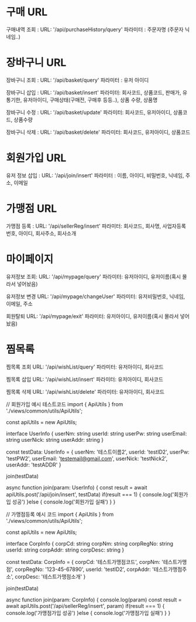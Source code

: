 # 구매 URL
구매내역 조회 :
  URL: '/api/purchaseHistory/query'
  파라미터 : 주문자명 (주문자 닉네임..)

# 장바구니 URL
장바구니 조회 :
  URL: '/api/basket/query'
  파라미터 : 유저 아이디

장바구니 삽입 : 
  URL: '/api/basket/insert'
  파라미터: 회사코드, 상품코드, 판매가, 유통기한, 유저아이디, 구매상태(구매전, 구매후 등등..), 상품 수량, 상품명

장바구니 수정 :
  URL: '/api/basket/update'
  파라미터: 회사코드, 유저아이디, 상품코드, 상품수량

장바구니 삭제 :
  URL: '/api/basket/delete'
  파라미터: 회사코드, 유저아이디, 상품코드


# 회원가입 URL
유저 정보 삽입 :
  URL: '/api/join/insert'
  파라미터 : 이름, 아이디, 비밀번호, 닉네임, 주소, 이메일

# 가맹점 URL
가맹점 등록 :
  URL: '/api/sellerReg/insert'
  파라미터: 회사코드, 회사명, 사업자등록번호, 아이디, 회사주소, 회사소개

# 마이페이지
유저정보 조회: 
  URL: '/api/mypage/query'
  파라미터: 유저아이디, 유저이름(혹시 몰라서 넣어놨음)

유저정보 변경
  URL: '/api/mypage/changeUser'
  파라미터: 유저비밀번호, 닉네임, 이메일, 주소

회원탈퇴
  URL: '/api/mypage/exit'
  파라미터: 유저아이디, 유저이름(혹시 몰라서 넣어놨음)

# 찜목록
찜목록 조회
  URL: '/api/wishList/query'
  파라미터: 유저아이디, 회사코드  

찜목록 삽입
  URL: '/api/wishList/insert'
  파라미터: 유저아이디, 회사코드  

찜목록 삭제
  URL: '/api/wishList/delete'
  파라미터: 유저아이디, 회사코드 

 
// 회원가입 예시 테스트코드
import { ApiUtils } from './views/common/utils/ApiUtils';

const apiUtils = new ApiUtils;

interface UserInfo {
  userNm: string
  userId: string
  userPw: string
  userEmail: string
  userNick: string
  userAddr: string
}

const testData: UserInfo = {
  userNm: '테스트이름2',
  userId: 'testID2',
  userPw: 'testPW2',
  userEmail: 'testemail@gmail.com',
  userNick: 'testNick2',
  userAddr: 'testADDR'
}

join(testData)

async function join(param: UserInfo) {
  const result = await apiUtils.post('/api/join/insert', testData)
  if(result === 1) {
    console.log('회원가입 성공')
  }else {
    console.log('회원가입 실패')
  }
}

// 가맹점등록 예시 코드
import { ApiUtils } from './views/common/utils/ApiUtils';

const apiUtils = new ApiUtils;

interface CorpInfo {
  corpCd: string
  corpNm: string
  corpRegNo: string
  userId: string
  corpAddr: string
  corpDesc: string
}

const testData: CorpInfo = {
  corpCd: '테스트가맹점코드',
  corpNm: '테스트가맹점',
  corpRegNo: '123-45-67890',
  userId: 'testID2',
  corpAddr: '테스트가맹점주소',
  corpDesc: '테스트가맹점소개'
}

join(testData)

async function join(param: CorpInfo) {
  console.log(param)
  const result = await apiUtils.post('/api/sellerReg/insert', param)
  if(result === 1) {
    console.log('가맹점가입 성공')
  }else {
    console.log('가맹점가입 실패')
  }
}